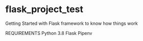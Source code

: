 # flask_project_test
Getting Started with Flask framework to know how things work

REQUIREMENTS
Python 3.8
Flask
Pipenv 

